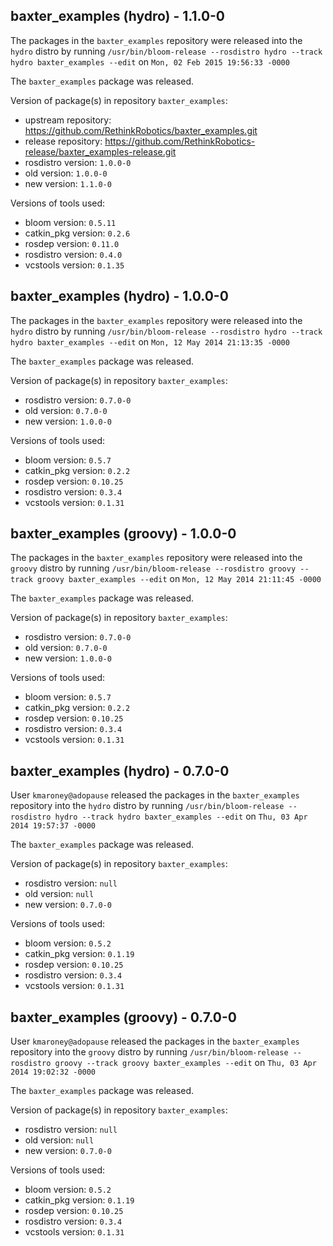 ## baxter_examples (hydro) - 1.1.0-0

The packages in the `baxter_examples` repository were released into the `hydro` distro by running `/usr/bin/bloom-release --rosdistro hydro --track hydro baxter_examples --edit` on `Mon, 02 Feb 2015 19:56:33 -0000`

The `baxter_examples` package was released.

Version of package(s) in repository `baxter_examples`:
- upstream repository: https://github.com/RethinkRobotics/baxter_examples.git
- release repository: https://github.com/RethinkRobotics-release/baxter_examples-release.git
- rosdistro version: `1.0.0-0`
- old version: `1.0.0-0`
- new version: `1.1.0-0`

Versions of tools used:
- bloom version: `0.5.11`
- catkin_pkg version: `0.2.6`
- rosdep version: `0.11.0`
- rosdistro version: `0.4.0`
- vcstools version: `0.1.35`


## baxter_examples (hydro) - 1.0.0-0

The packages in the `baxter_examples` repository were released into the `hydro` distro by running `/usr/bin/bloom-release --rosdistro hydro --track hydro baxter_examples --edit` on `Mon, 12 May 2014 21:13:35 -0000`

The `baxter_examples` package was released.

Version of package(s) in repository `baxter_examples`:
- rosdistro version: `0.7.0-0`
- old version: `0.7.0-0`
- new version: `1.0.0-0`

Versions of tools used:
- bloom version: `0.5.7`
- catkin_pkg version: `0.2.2`
- rosdep version: `0.10.25`
- rosdistro version: `0.3.4`
- vcstools version: `0.1.31`


## baxter_examples (groovy) - 1.0.0-0

The packages in the `baxter_examples` repository were released into the `groovy` distro by running `/usr/bin/bloom-release --rosdistro groovy --track groovy baxter_examples --edit` on `Mon, 12 May 2014 21:11:45 -0000`

The `baxter_examples` package was released.

Version of package(s) in repository `baxter_examples`:
- rosdistro version: `0.7.0-0`
- old version: `0.7.0-0`
- new version: `1.0.0-0`

Versions of tools used:
- bloom version: `0.5.7`
- catkin_pkg version: `0.2.2`
- rosdep version: `0.10.25`
- rosdistro version: `0.3.4`
- vcstools version: `0.1.31`


## baxter_examples (hydro) - 0.7.0-0

User `kmaroney@adopause` released the packages in the `baxter_examples` repository into the `hydro` distro by running `/usr/bin/bloom-release --rosdistro hydro --track hydro baxter_examples --edit` on `Thu, 03 Apr 2014 19:57:37 -0000`

The `baxter_examples` package was released.

Version of package(s) in repository `baxter_examples`:
- rosdistro version: `null`
- old version: `null`
- new version: `0.7.0-0`

Versions of tools used:
- bloom version: `0.5.2`
- catkin_pkg version: `0.1.19`
- rosdep version: `0.10.25`
- rosdistro version: `0.3.4`
- vcstools version: `0.1.31`


## baxter_examples (groovy) - 0.7.0-0

User `kmaroney@adopause` released the packages in the `baxter_examples` repository into the `groovy` distro by running `/usr/bin/bloom-release --rosdistro groovy --track groovy baxter_examples --edit` on `Thu, 03 Apr 2014 19:02:32 -0000`

The `baxter_examples` package was released.

Version of package(s) in repository `baxter_examples`:
- rosdistro version: `null`
- old version: `null`
- new version: `0.7.0-0`

Versions of tools used:
- bloom version: `0.5.2`
- catkin_pkg version: `0.1.19`
- rosdep version: `0.10.25`
- rosdistro version: `0.3.4`
- vcstools version: `0.1.31`


